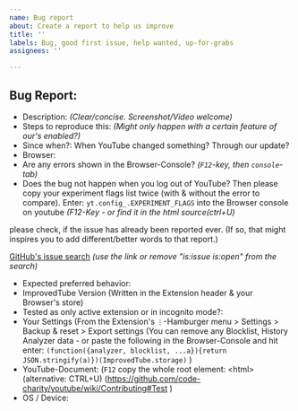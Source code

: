 ```yaml
---
name: Bug report
about: Create a report to help us improve
title: ''
labels: Bug, good first issue, help wanted, up-for-grabs
assignees: ''

---
```


## Bug Report:
 - Description:              _(Clear/concise. Screenshot/Video welcome)_
 - Steps to reproduce this:  _(Might only happen with a certain feature of our's enabled?)_
 - Since when?: When YouTube changed something? Through our update?
 - Browser:  
 - Are any errors shown in the Browser-Console?   _(`F12`-key, then `console`-tab)_
 - Does the bug not happen when you log out of YouTube? Then please copy your experiment flags list twice (with & without the error to compare). Enter: `yt.config_.EXPERIMENT_FLAGS` into the Browser console on youtube _(F12-Key - or find it in the html source(ctrl+U)_

<!-- 
### Before submitting:
Thanks for coming & caring! 
Sometime even 3 words are enough of a bug report. 
Just --> please check, if the issue has already been reported ever. (If so, that might inspires you to add different/better words to that report.)
  [GitHub's issue search](https://github.com/ImprovedTube/ImprovedTube/issues?q=) _(use the link or remove "is:issue is:open" from the search)_ 
  <!--   (If it was posted before, you can answer/react there to give it your voice and this also move it up in our lists) 
          If the status is  "closed" (=fixed) recently, then the Browser's stores can be updated soon, 
             yet if it was already closed month or years ago, then it might appeared again & must be fixed again.) 
                                                                                        
### OPTIONAL (usually):                                                                   -->
 - Expected preferred behavior: 
 - ImprovedTube Version (Written in the Extension header & your Browser's store)
 - Tested as only active extension or in incognito mode?:
 - Your Settings (From the Extension's `⋮`-Hamburger menu > Settings > Backup & reset > Export settings (You can remove any Blocklist, History Analyzer data - or paste the following in the Browser-Console and hit enter: `(function({analyzer, blocklist, ...a}){return JSON.stringify(a)})(ImprovedTube.storage)` )
 - YouTube-Document: (`F12` copy the whole root element: \<html> (alternative: CTRL+U) (https://github.com/code-charity/youtube/wiki/Contributing#Test ) 
 - OS / Device:  

 <!-- Many thanks & smiles !  -->

